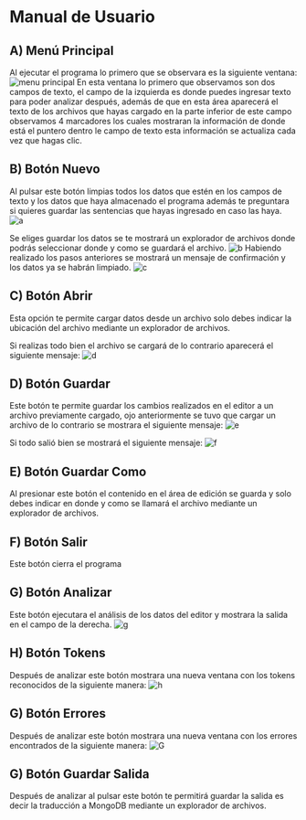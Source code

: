 # Manual de Usuario

## A) Menú Principal
Al ejecutar el programa lo primero que se observara es la siguiente ventana:
![menu principal](./Imagenes/1.png)
En esta ventana lo primero que observamos son dos campos de texto, el campo de la izquierda es donde puedes ingresar texto para poder analizar después, además de que en esta área aparecerá el texto de los archivos que hayas cargado en la parte inferior de este campo observamos 4 marcadores los cuales mostraran la información de donde está el puntero dentro le campo de texto esta información se actualiza cada vez que hagas clic.

## B) Botón Nuevo
Al pulsar este botón limpias todos los datos que estén en los campos de texto y los datos que haya almacenado el programa además te preguntara si quieres guardar las sentencias que hayas ingresado en caso las haya.
![a](./Imagenes/2.png)

Se eliges guardar los datos se te mostrará un explorador de archivos donde podrás seleccionar donde y como se guardará el archivo.
![b](./Imagenes/3.png)
Habiendo realizado los pasos anteriores se mostrará un mensaje de confirmación y los datos ya se habrán limpiado.
![c](./Imagenes/4.png)

## C) Botón Abrir
Esta opción te permite cargar datos desde un archivo solo debes indicar la ubicación del archivo mediante un explorador de archivos.

Si realizas todo bien el archivo se cargará de lo contrario aparecerá el siguiente mensaje:
![d](./Imagenes/8.png)

## D) Botón Guardar
Este botón te permite guardar los cambios realizados en el editor a un archivo previamente cargado, ojo anteriormente se tuvo que cargar un archivo de lo contrario se mostrara el siguiente mensaje: 
![e](./Imagenes/6.png)

Si todo salió bien se mostrará el siguiente mensaje:
![f](./Imagenes/7.png)

## E) Botón Guardar Como
Al presionar este botón el contenido en el área de edición se guarda y solo debes indicar en donde y como se llamará el archivo mediante un explorador de archivos.

## F) Botón Salir
Este botón cierra el programa

## G) Botón Analizar
Este botón ejecutara el análisis de los datos del editor y mostrara la salida en el campo de la derecha.
![g](./Imagenes/9.png)

## H) Botón Tokens
Después de analizar este botón mostrara una nueva ventana con los tokens reconocidos de la siguiente manera:
![h](./Imagenes/10.png)

## G) Botón Errores
Después de analizar este botón mostrara una nueva ventana con los errores encontrados de la siguiente manera:
![G](./Imagenes/11.png)


## G) Botón Guardar Salida
Después de analizar al pulsar este botón te permitirá guardar la salida es decir la traducción a MongoDB mediante un explorador de archivos.